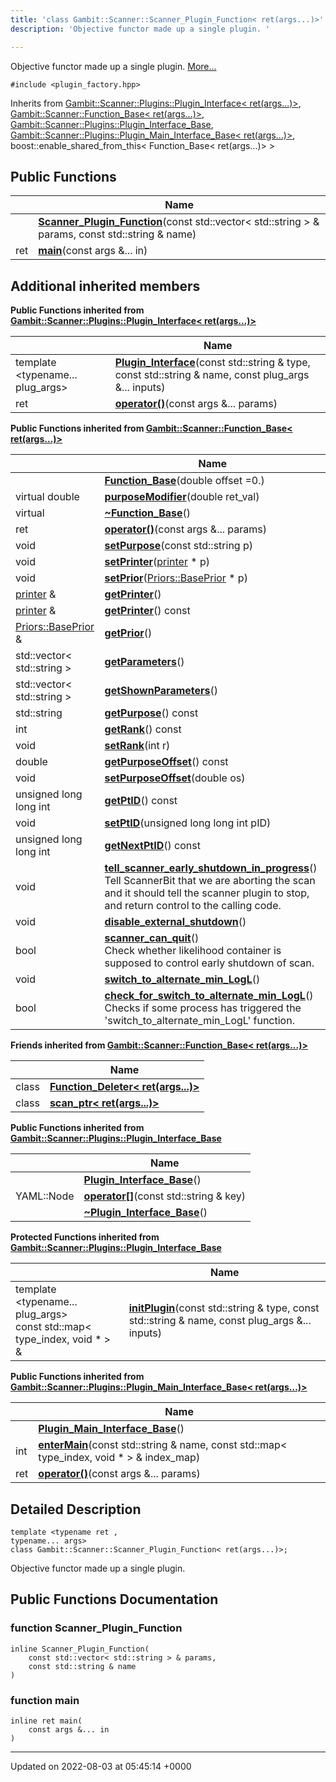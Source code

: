 ```yaml
---
title: 'class Gambit::Scanner::Scanner_Plugin_Function< ret(args...)>'
description: 'Objective functor made up a single plugin. '

---
```









Objective functor made up a single plugin.  [More...](#detailed-description)


`#include <plugin_factory.hpp>`

Inherits from [Gambit::Scanner::Plugins::Plugin_Interface< ret(args...)>](/documentation/code/darkbit/classes/classgambit_1_1scanner_1_1plugins_1_1plugin__interface_3_01ret_07args_8_8_8_08_4/), [Gambit::Scanner::Function_Base< ret(args...)>](/documentation/code/darkbit/classes/classgambit_1_1scanner_1_1function__base_3_01ret_07args_8_8_8_08_4/), [Gambit::Scanner::Plugins::Plugin_Interface_Base](/documentation/code/darkbit/classes/classgambit_1_1scanner_1_1plugins_1_1plugin__interface__base/), [Gambit::Scanner::Plugins::Plugin_Main_Interface_Base< ret(args...)>](/documentation/code/darkbit/classes/classgambit_1_1scanner_1_1plugins_1_1plugin__main__interface__base_3_01ret_07args_8_8_8_08_4/), boost::enable_shared_from_this< Function_Base< ret(args...)> >

## Public Functions

|                | Name           |
| -------------- | -------------- |
| | **[Scanner_Plugin_Function](/documentation/code/darkbit/classes/classgambit_1_1scanner_1_1scanner__plugin__function_3_01ret_07args_8_8_8_08_4/#function-scanner-plugin-function)**(const std::vector< std::string > & params, const std::string & name) |
| ret | **[main](/documentation/code/darkbit/classes/classgambit_1_1scanner_1_1scanner__plugin__function_3_01ret_07args_8_8_8_08_4/#function-main)**(const args &... in) |

## Additional inherited members

**Public Functions inherited from [Gambit::Scanner::Plugins::Plugin_Interface< ret(args...)>](/documentation/code/darkbit/classes/classgambit_1_1scanner_1_1plugins_1_1plugin__interface_3_01ret_07args_8_8_8_08_4/)**

|                | Name           |
| -------------- | -------------- |
| template <typename... plug_args\> <br>| **[Plugin_Interface](/documentation/code/darkbit/classes/classgambit_1_1scanner_1_1plugins_1_1plugin__interface_3_01ret_07args_8_8_8_08_4/#function-plugin-interface)**(const std::string & type, const std::string & name, const plug_args &... inputs) |
| ret | **[operator()](/documentation/code/darkbit/classes/classgambit_1_1scanner_1_1plugins_1_1plugin__interface_3_01ret_07args_8_8_8_08_4/#function-operator())**(const args &... params) |

**Public Functions inherited from [Gambit::Scanner::Function_Base< ret(args...)>](/documentation/code/darkbit/classes/classgambit_1_1scanner_1_1function__base_3_01ret_07args_8_8_8_08_4/)**

|                | Name           |
| -------------- | -------------- |
| | **[Function_Base](/documentation/code/darkbit/classes/classgambit_1_1scanner_1_1function__base_3_01ret_07args_8_8_8_08_4/#function-function-base)**(double offset =0.) |
| virtual double | **[purposeModifier](/documentation/code/darkbit/classes/classgambit_1_1scanner_1_1function__base_3_01ret_07args_8_8_8_08_4/#function-purposemodifier)**(double ret_val) |
| virtual | **[~Function_Base](/documentation/code/darkbit/classes/classgambit_1_1scanner_1_1function__base_3_01ret_07args_8_8_8_08_4/#function-~function-base)**() |
| ret | **[operator()](/documentation/code/darkbit/classes/classgambit_1_1scanner_1_1function__base_3_01ret_07args_8_8_8_08_4/#function-operator())**(const args &... params) |
| void | **[setPurpose](/documentation/code/darkbit/classes/classgambit_1_1scanner_1_1function__base_3_01ret_07args_8_8_8_08_4/#function-setpurpose)**(const std::string p) |
| void | **[setPrinter](/documentation/code/darkbit/classes/classgambit_1_1scanner_1_1function__base_3_01ret_07args_8_8_8_08_4/#function-setprinter)**([printer](/documentation/code/darkbit/namespaces/namespacegambit_1_1scanner/#typedef-printer) * p) |
| void | **[setPrior](/documentation/code/darkbit/classes/classgambit_1_1scanner_1_1function__base_3_01ret_07args_8_8_8_08_4/#function-setprior)**([Priors::BasePrior](/documentation/code/darkbit/classes/classgambit_1_1priors_1_1baseprior/) * p) |
| [printer](/documentation/code/darkbit/namespaces/namespacegambit_1_1scanner/#typedef-printer) & | **[getPrinter](/documentation/code/darkbit/classes/classgambit_1_1scanner_1_1function__base_3_01ret_07args_8_8_8_08_4/#function-getprinter)**() |
| [printer](/documentation/code/darkbit/namespaces/namespacegambit_1_1scanner/#typedef-printer) & | **[getPrinter](/documentation/code/darkbit/classes/classgambit_1_1scanner_1_1function__base_3_01ret_07args_8_8_8_08_4/#function-getprinter)**() const |
| [Priors::BasePrior](/documentation/code/darkbit/classes/classgambit_1_1priors_1_1baseprior/) & | **[getPrior](/documentation/code/darkbit/classes/classgambit_1_1scanner_1_1function__base_3_01ret_07args_8_8_8_08_4/#function-getprior)**() |
| std::vector< std::string > | **[getParameters](/documentation/code/darkbit/classes/classgambit_1_1scanner_1_1function__base_3_01ret_07args_8_8_8_08_4/#function-getparameters)**() |
| std::vector< std::string > | **[getShownParameters](/documentation/code/darkbit/classes/classgambit_1_1scanner_1_1function__base_3_01ret_07args_8_8_8_08_4/#function-getshownparameters)**() |
| std::string | **[getPurpose](/documentation/code/darkbit/classes/classgambit_1_1scanner_1_1function__base_3_01ret_07args_8_8_8_08_4/#function-getpurpose)**() const |
| int | **[getRank](/documentation/code/darkbit/classes/classgambit_1_1scanner_1_1function__base_3_01ret_07args_8_8_8_08_4/#function-getrank)**() const |
| void | **[setRank](/documentation/code/darkbit/classes/classgambit_1_1scanner_1_1function__base_3_01ret_07args_8_8_8_08_4/#function-setrank)**(int r) |
| double | **[getPurposeOffset](/documentation/code/darkbit/classes/classgambit_1_1scanner_1_1function__base_3_01ret_07args_8_8_8_08_4/#function-getpurposeoffset)**() const |
| void | **[setPurposeOffset](/documentation/code/darkbit/classes/classgambit_1_1scanner_1_1function__base_3_01ret_07args_8_8_8_08_4/#function-setpurposeoffset)**(double os) |
| unsigned long long int | **[getPtID](/documentation/code/darkbit/classes/classgambit_1_1scanner_1_1function__base_3_01ret_07args_8_8_8_08_4/#function-getptid)**() const |
| void | **[setPtID](/documentation/code/darkbit/classes/classgambit_1_1scanner_1_1function__base_3_01ret_07args_8_8_8_08_4/#function-setptid)**(unsigned long long int pID) |
| unsigned long long int | **[getNextPtID](/documentation/code/darkbit/classes/classgambit_1_1scanner_1_1function__base_3_01ret_07args_8_8_8_08_4/#function-getnextptid)**() const |
| void | **[tell_scanner_early_shutdown_in_progress](/documentation/code/darkbit/classes/classgambit_1_1scanner_1_1function__base_3_01ret_07args_8_8_8_08_4/#function-tell-scanner-early-shutdown-in-progress)**()<br>Tell ScannerBit that we are aborting the scan and it should tell the scanner plugin to stop, and return control to the calling code.  |
| void | **[disable_external_shutdown](/documentation/code/darkbit/classes/classgambit_1_1scanner_1_1function__base_3_01ret_07args_8_8_8_08_4/#function-disable-external-shutdown)**() |
| bool | **[scanner_can_quit](/documentation/code/darkbit/classes/classgambit_1_1scanner_1_1function__base_3_01ret_07args_8_8_8_08_4/#function-scanner-can-quit)**()<br>Check whether likelihood container is supposed to control early shutdown of scan.  |
| void | **[switch_to_alternate_min_LogL](/documentation/code/darkbit/classes/classgambit_1_1scanner_1_1function__base_3_01ret_07args_8_8_8_08_4/#function-switch-to-alternate-min-logl)**() |
| bool | **[check_for_switch_to_alternate_min_LogL](/documentation/code/darkbit/classes/classgambit_1_1scanner_1_1function__base_3_01ret_07args_8_8_8_08_4/#function-check-for-switch-to-alternate-min-logl)**()<br>Checks if some process has triggered the 'switch_to_alternate_min_LogL' function.  |

**Friends inherited from [Gambit::Scanner::Function_Base< ret(args...)>](/documentation/code/darkbit/classes/classgambit_1_1scanner_1_1function__base_3_01ret_07args_8_8_8_08_4/)**

|                | Name           |
| -------------- | -------------- |
| class | **[Function_Deleter< ret(args...)>](/documentation/code/darkbit/classes/classgambit_1_1scanner_1_1function__base_3_01ret_07args_8_8_8_08_4/#friend-function-deleter<-ret(args...)>)**  |
| class | **[scan_ptr< ret(args...)>](/documentation/code/darkbit/classes/classgambit_1_1scanner_1_1function__base_3_01ret_07args_8_8_8_08_4/#friend-scan-ptr<-ret(args...)>)**  |

**Public Functions inherited from [Gambit::Scanner::Plugins::Plugin_Interface_Base](/documentation/code/darkbit/classes/classgambit_1_1scanner_1_1plugins_1_1plugin__interface__base/)**

|                | Name           |
| -------------- | -------------- |
| | **[Plugin_Interface_Base](/documentation/code/darkbit/classes/classgambit_1_1scanner_1_1plugins_1_1plugin__interface__base/#function-plugin-interface-base)**() |
| YAML::Node | **[operator[]](/documentation/code/darkbit/classes/classgambit_1_1scanner_1_1plugins_1_1plugin__interface__base/#function-operator[])**(const std::string & key) |
| | **[~Plugin_Interface_Base](/documentation/code/darkbit/classes/classgambit_1_1scanner_1_1plugins_1_1plugin__interface__base/#function-~plugin-interface-base)**() |

**Protected Functions inherited from [Gambit::Scanner::Plugins::Plugin_Interface_Base](/documentation/code/darkbit/classes/classgambit_1_1scanner_1_1plugins_1_1plugin__interface__base/)**

|                | Name           |
| -------------- | -------------- |
| template <typename... plug_args\> <br>const std::map< type_index, void * > & | **[initPlugin](/documentation/code/darkbit/classes/classgambit_1_1scanner_1_1plugins_1_1plugin__interface__base/#function-initplugin)**(const std::string & type, const std::string & name, const plug_args &... inputs) |

**Public Functions inherited from [Gambit::Scanner::Plugins::Plugin_Main_Interface_Base< ret(args...)>](/documentation/code/darkbit/classes/classgambit_1_1scanner_1_1plugins_1_1plugin__main__interface__base_3_01ret_07args_8_8_8_08_4/)**

|                | Name           |
| -------------- | -------------- |
| | **[Plugin_Main_Interface_Base](/documentation/code/darkbit/classes/classgambit_1_1scanner_1_1plugins_1_1plugin__main__interface__base_3_01ret_07args_8_8_8_08_4/#function-plugin-main-interface-base)**() |
| int | **[enterMain](/documentation/code/darkbit/classes/classgambit_1_1scanner_1_1plugins_1_1plugin__main__interface__base_3_01ret_07args_8_8_8_08_4/#function-entermain)**(const std::string & name, const std::map< type_index, void * > & index_map) |
| ret | **[operator()](/documentation/code/darkbit/classes/classgambit_1_1scanner_1_1plugins_1_1plugin__main__interface__base_3_01ret_07args_8_8_8_08_4/#function-operator())**(const args &... params) |


## Detailed Description

```
template <typename ret ,
typename... args>
class Gambit::Scanner::Scanner_Plugin_Function< ret(args...)>;
```

Objective functor made up a single plugin. 
## Public Functions Documentation

### function Scanner_Plugin_Function

```
inline Scanner_Plugin_Function(
    const std::vector< std::string > & params,
    const std::string & name
)
```


### function main

```
inline ret main(
    const args &... in
)
```


-------------------------------

Updated on 2022-08-03 at 05:45:14 +0000